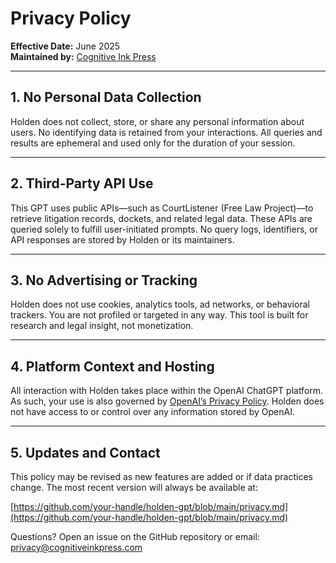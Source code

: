 # Privacy Policy

**Effective Date:** June 2025  
**Maintained by:** [Cognitive Ink Press](https://github.com/your-handle)

---

## 1. No Personal Data Collection

Holden does not collect, store, or share any personal information about users. No identifying data is retained from your interactions. All queries and results are ephemeral and used only for the duration of your session.

---

## 2. Third-Party API Use

This GPT uses public APIs—such as CourtListener (Free Law Project)—to retrieve litigation records, dockets, and related legal data. These APIs are queried solely to fulfill user-initiated prompts. No query logs, identifiers, or API responses are stored by Holden or its maintainers.

---

## 3. No Advertising or Tracking

Holden does not use cookies, analytics tools, ad networks, or behavioral trackers. You are not profiled or targeted in any way. This tool is built for research and legal insight, not monetization.

---

## 4. Platform Context and Hosting

All interaction with Holden takes place within the OpenAI ChatGPT platform. As such, your use is also governed by [OpenAI’s Privacy Policy](https://openai.com/privacy). Holden does not have access to or control over any information stored by OpenAI.

---

## 5. Updates and Contact

This policy may be revised as new features are added or if data practices change. The most recent version will always be available at:

[https://github.com/your-handle/holden-gpt/blob/main/privacy.md](https://github.com/your-handle/holden-gpt/blob/main/privacy.md)

Questions? Open an issue on the GitHub repository or email: privacy@cognitiveinkpress.com
